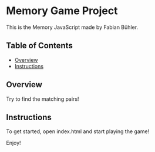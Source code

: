 # Memory Game Project
This is the Memory JavaScript made by Fabian Bühler.

## Table of Contents
* [Overview](#overview)
* [Instructions](#instructions)

## Overview

Try to find the matching pairs!

## Instructions

To get started, open index.html and start playing the game!

Enjoy!
